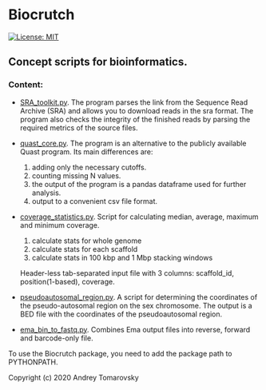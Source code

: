 # Biocrutch
[![License: MIT](https://img.shields.io/badge/License-MIT-yellow.svg)](https://opensource.org/licenses/MIT)

## Сoncept scripts for bioinformatics.

### Content:

- [SRA_toolkit.py](https://github.com/etozhetoma/Biocrutch/blob/master/scripts/SRA_toolkit.py). The program parses the link from the Sequence Read Archive (SRA) and allows you to download reads in the sra format. The program also checks the integrity of the finished reads by parsing the required metrics of the source files.

- [quast_core.py](https://github.com/etozhetoma/Biocrutch/blob/master/scripts/quast_core.py). The program is an alternative to the publicly available Quast program. Its main differences are: 
    1. adding only the necessary cutoffs.
    2. counting missing N values.
    3. the output of the program is a pandas dataframe used for further analysis.
    4. output to a convenient csv file format.

- [coverage_statistics.py](https://github.com/tomarovsky/Biocrutch/blob/master/scripts/genomecov/coverage_statistics.py). Script for calculating median, average, maximum and minimum coverage.
    1. calculate stats for whole genome
    2. calculate stats for each scaffold
    3. calculate stats in 100 kbp and 1 Mbp stacking windows

    Header-less tab-separated input file with 3 columns: scaffold_id, position(1-based), coverage.

- [pseudoautosomal_region.py](https://github.com/tomarovsky/Biocrutch/blob/master/scripts/genomecov/pseudoautosomal_region.py). A script for determining the coordinates of the pseudo-autosomal region on the sex chromosome. The output is a BED file with the coordinates of the pseudoautosomal region.

- [ema_bin_to_fastq.py](https://github.com/tomarovsky/Biocrutch/blob/master/scripts/10x/ema_bin_to_fastq.py). Combines Ema output files into reverse, forward and barcode-only file.

To use the Biocrutch package, you need to add the package path to PYTHONPATH.

Copyright (c) 2020 Andrey Tomarovsky
